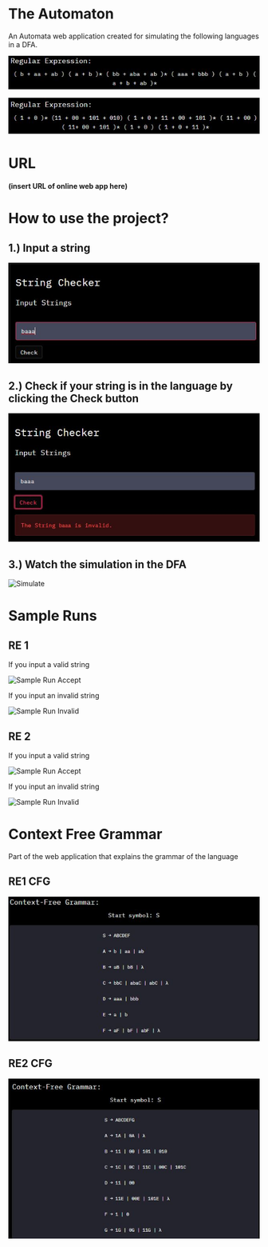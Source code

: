# The Automaton
An Automata web application created for simulating the following languages in a DFA.

![RE1](https://github.com/Kramaaron/The-Automaton/blob/master/gitpicts/RE1.JPG)

![RE2](https://github.com/Kramaaron/The-Automaton/blob/master/gitpicts/RE2.JPG)
# URL
#### (insert URL of online web app here)

# How to use the project?

## 1.) Input a string

![Input](https://github.com/Kramaaron/The-Automaton/blob/master/gitpicts/Input1.JPG)

## 2.) Check if your string is in the language by clicking the Check button

![Check](https://github.com/Kramaaron/The-Automaton/blob/master/gitpicts/Check1.JPG)

## 3.) Watch the simulation in the DFA

![Simulate]()

# Sample Runs

## RE 1

If you input a valid string

![Sample Run Accept]()

If you input an invalid string

![Sample Run Invalid]()
## RE 2

If you input a valid string

![Sample Run Accept]()

If you input an invalid string

![Sample Run Invalid]()

# Context Free Grammar

Part of the web application that explains the grammar of the language

## RE1 CFG

![CFG1](https://github.com/Kramaaron/The-Automaton/blob/master/gitpicts/CFG1.JPG)

## RE2 CFG

![CFG2](https://github.com/Kramaaron/The-Automaton/blob/master/gitpicts/CFG2.JPG)
